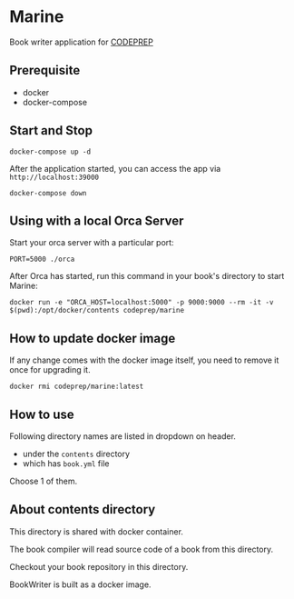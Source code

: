 # Marine

Book writer application for [CODEPREP](https://codeprep.jp/)

## Prerequisite

- docker
- docker-compose

## Start and Stop

```
docker-compose up -d
```

After the application started, you can access the app via `http://localhost:39000`

```
docker-compose down
```

## Using with a local Orca Server

Start your orca server with a particular port:

```
PORT=5000 ./orca
```

After Orca has started, run this command in your book's directory to start Marine:

```
docker run -e "ORCA_HOST=localhost:5000" -p 9000:9000 --rm -it -v $(pwd):/opt/docker/contents codeprep/marine
```

## How to update docker image
If any change comes with the docker image itself, you need to remove it once for upgrading it.

```
docker rmi codeprep/marine:latest
```

## How to use
Following directory names are listed in dropdown on header.

- under the `contents` directory
- which has `book.yml` file

Choose 1 of them.

## About contents directory
This directory is shared with docker container.

The book compiler will read source code of a book from this directory.

Checkout your book repository in this directory.

BookWriter is built as a docker image.
